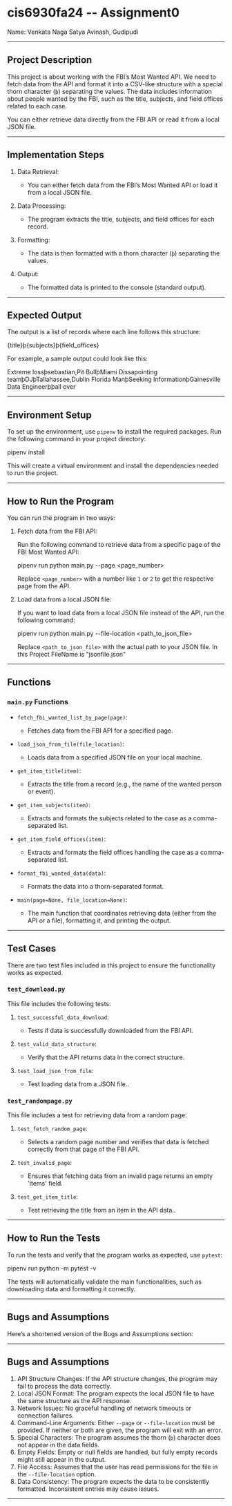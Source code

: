 # cis6930fa24 -- Assignment0

Name: Venkata Naga Satya Avinash, Gudipudi

---

## Project Description

This project is about working with the FBI’s Most Wanted API. We need to fetch data from the API and format it into a CSV-like structure with a special thorn character (`þ`) separating the values. The data includes information about people wanted by the FBI, such as the title, subjects, and field offices related to each case. 

You can either retrieve data directly from the FBI API or read it from a local JSON file.

---

## Implementation Steps

1. Data Retrieval: 
   - You can either fetch data from the FBI’s Most Wanted API or load it from a local JSON file.
   
2. Data Processing: 
   - The program extracts the title, subjects, and field offices for each record.
   
3. Formatting: 
   - The data is then formatted with a thorn character (`þ`) separating the values.

4. Output: 
   - The formatted data is printed to the console (standard output).

---

## Expected Output

The output is a list of records where each line follows this structure:

{title}þ{subjects}þ{field_offices}


For example, a sample output could look like this:

Extreme lossþsebastian,Pit BullþMiami
Dissapointing teamþDJþTallahassee,Dublin
Florida ManþSeeking InformationþGainesville
Data Engineerþþall over


---

## Environment Setup

To set up the environment, use `pipenv` to install the required packages. Run the following command in your project directory:


pipenv install 


This will create a virtual environment and install the dependencies needed to run the project.

---

## How to Run the Program

You can run the program in two ways:

1. Fetch data from the FBI API:

   Run the following command to retrieve data from a specific page of the FBI Most Wanted API:

   
   pipenv run python main.py --page <page_number>
   

   Replace `<page_number>` with a number like `1` or `2` to get the respective page from the API.

2. Load data from a local JSON file:

   If you want to load data from a local JSON file instead of the API, run the following command:

   
   pipenv run python main.py --file-location <path_to_json_file>
   

   Replace `<path_to_json_file>` with the actual path to your JSON file.
   In this Project FileName is "jsonfile.json"

---

## Functions

### `main.py` Functions

- `fetch_fbi_wanted_list_by_page(page)`: 

  - Fetches data from the FBI API for a specified page.
  
- `load_json_from_file(file_location)`: 

  - Loads data from a specified JSON file on your local machine.

- `get_item_title(item)`: 

  - Extracts the title from a record (e.g., the name of the wanted person or event).

- `get_item_subjects(item)`: 

  - Extracts and formats the subjects related to the case as a comma-separated list.

- `get_item_field_offices(item)`:

  - Extracts and formats the field offices handling the case as a comma-separated list.

- `format_fbi_wanted_data(data)`:

  - Formats the data into a thorn-separated format.

- `main(page=None, file_location=None)`: 

  - The main function that coordinates retrieving data (either from the API or a file), formatting it, and printing the output.


---

## Test Cases

There are two test files included in this project to ensure the functionality works as expected.

### `test_download.py`

This file includes the following tests:

1. `test_successful_data_download`:

   - Tests if data is successfully downloaded from the FBI API.
   
2. `test_valid_data_structure`:

   - Verify that the API returns data in the correct structure.
     
3. `test_load_json_from_file`:

   - Test loading data from a JSON file..
   


### `test_randompage.py`

This file includes a test for retrieving data from a random page:

1. `test_fetch_random_page`:

   - Selects a random page number and verifies that data is fetched correctly from that page of the FBI API.

2. `test_invalid_page`: 

    - Ensures that fetching data from an invalid page returns an empty 'items' field.

3. `test_get_item_title`:

    - Test retrieving the title from an item in the API data..

   
---

## How to Run the Tests

To run the tests and verify that the program works as expected, use `pytest`:


pipenv run python -m pytest -v


The tests will automatically validate the main functionalities, such as downloading data and formatting it correctly.

---

## Bugs and Assumptions

Here’s a shortened version of the Bugs and Assumptions section:

---

## Bugs and Assumptions

1. API Structure Changes: If the API structure changes, the program may fail to process the data correctly.
2. Local JSON Format: The program expects the local JSON file to have the same structure as the API response.
3. Network Issues: No graceful handling of network timeouts or connection failures.
4. Command-Line Arguments: Either `--page` or `--file-location` must be provided. If neither or both are given, the program will exit with an error.
5. Special Characters: The program assumes the thorn (`þ`) character does not appear in the data fields.
6. Empty Fields: Empty or null fields are handled, but fully empty records might still appear in the output.
7. File Access: Assumes that the user has read permissions for the file in the `--file-location` option.
8. Data Consistency: The program expects the data to be consistently formatted. Inconsistent entries may cause issues.
---
